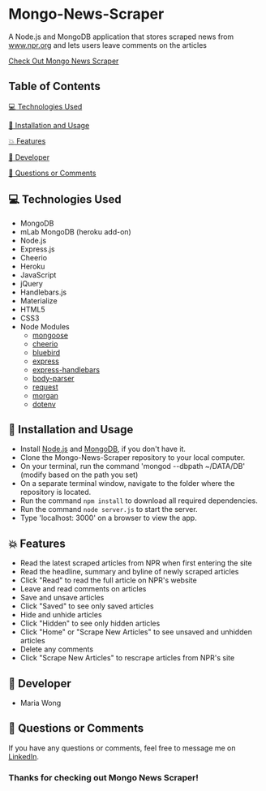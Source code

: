 # Mongo-News-Scraper

A Node.js and MongoDB application that stores scraped news from www.npr.org and lets users leave comments on the articles

[Check Out Mongo News Scraper](https://mongo-news-scraper-1.herokuapp.com/)


## Table of Contents

[:computer:  Technologies Used](#technologies-used)

[:dvd:  Installation and Usage](#installation)

[:boom:  Features](#features)

[:bust_in_silhouette:  Developer](#developer)

[:email:  Questions or Comments](#questions-or-comments)


## <a name="technologies-used"></a> :computer: Technologies Used 
 
* MongoDB
* mLab MongoDB (heroku add-on) 
* Node.js
* Express.js
* Cheerio
* Heroku
* JavaScript
* jQuery
* Handlebars.js
* Materialize
* HTML5
* CSS3
* Node Modules
	* [mongoose](https://www.npmjs.com/package/mongoose)
	* [cheerio](https://www.npmjs.com/package/cheerio)
	* [bluebird](https://www.npmjs.com/package/bluebird)
	* [express](https://www.npmjs.com/package/express)
	* [express-handlebars](https://www.npmjs.com/package/express-handlebars) 
	* [body-parser](https://www.npmjs.com/package/body-parser)
	* [request](https://www.npmjs.com/package/request)
	* [morgan](https://www.npmjs.com/package/morgan) 
	* [dotenv](https://www.npmjs.com/package/dotenv) 


## <a name="installation"></a> :dvd: Installation and Usage 

* Install [Node.js](https://nodejs.org/en/download/) and [MongoDB](https://www.mongodb.com/download-center?jmp=tutorials&_ga=2.176027621.697407620.1498408984-208158305.1498000237#community), if you don't have it.
* Clone the Mongo-News-Scraper repository to your local computer.
* On your terminal, run the command 'mongod --dbpath ~/DATA/DB' (modify based on the path you set)
* On a separate terminal window, navigate to the folder where the repository is located.
* Run the command `npm install` to download all required dependencies.
* Run the command `node server.js` to start the server.
* Type 'localhost: 3000' on a browser to view the app.


## <a name="features"></a> :boom: Features

* Read the latest scraped articles from NPR when first entering the site
* Read the headline, summary and byline of newly scraped articles
* Click "Read" to read the full article on NPR's website
* Leave and read comments on articles
* Save and unsave articles
* Click "Saved" to see only saved articles
* Hide and unhide articles
* Click "Hidden" to see only hidden articles
* Click "Home" or "Scrape New Articles" to see unsaved and unhidden articles 
* Delete any comments
* Click "Scrape New Articles" to rescrape articles from NPR's site


## <a name="developer"></a> :bust_in_silhouette: Developer

* Maria Wong 


## <a name="questions-or-comments"></a> :email: Questions or Comments 

If you have any questions or comments, feel free to message me on [LinkedIn](https://www.linkedin.com/in/maria-wong/).

 ### Thanks for checking out Mongo News Scraper!